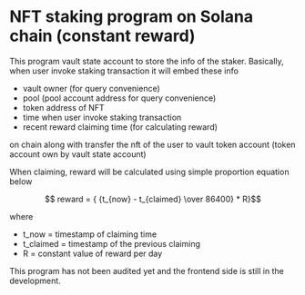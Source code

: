 # NFT staking program on Solana chain (constant reward)

This program vault state account to store the info of the staker. Basically, when user invoke staking transaction it will embed these info 
* vault owner (for query convenience)
* pool (pool account address for query convenience)
* token address of NFT
* time when user invoke staking transaction
* recent reward claiming time (for calculating reward)

on chain along with transfer the nft of the user to vault token account (token account own by vault state account)

When claiming, reward will be calculated using simple proportion equation below

$$ reward = {  {t_{now} - t_{claimed} \over 86400} * R}$$

where 
* t_now = timestamp of claiming time
* t_claimed = timestamp of the previous claiming
* R = constant value of reward per day

This program has not been audited yet and the frontend side is still in the development.
